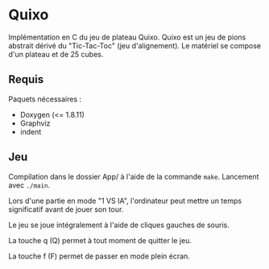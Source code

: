 # Quixo
Implémentation en C du jeu de plateau Quixo. Quixo est un jeu de pions abstrait dérivé du "Tic-Tac-Toc" (jeu d'alignement). Le matériel se compose d'un plateau et de 25 cubes.

## Requis

Paquets nécessaires :
- Doxygen (<= 1.8.11)
- Graphviz
- indent

## Jeu

Compilation dans le dossier App/ à l'aide de la commande `make`.
Lancement avec `./main`.

Lors d'une partie en mode "1 VS IA", l'ordinateur peut mettre un temps significatif avant de jouer son tour.

Le jeu se joue intégralement à l'aide de cliques gauches de souris.

La touche q (Q) permet à tout moment de quitter le jeu.

La touche f (F) permet de passer en mode plein écran.